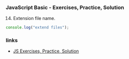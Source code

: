 ### JavaScript Basic - Exercises, Practice, Solution

14. Extension file name.

```js
console.log("extend files");
```

### links

* [JS Exercises, Practice, Solution](https://www.w3resource.com/javascript-exercises/)